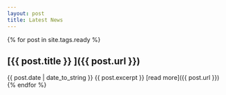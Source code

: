 ```yaml
---
layout: post
title: Latest News
---
```

{% for post in site.tags.ready %}

## [{{ post.title }} ]({{ post.url }})
{{ post.date | date_to_string }}
  {{ post.excerpt }}
[read more]({{ post.url }})
{% endfor %}
